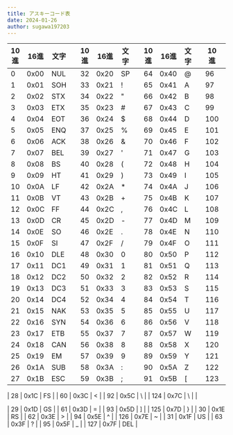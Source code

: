 ```yaml
---
title: アスキーコード表
date: 2024-01-26
author: sugawa197203
---
```

| 10進 | 16進 | 文字 |  | 10進 | 16進 | 文字 |  | 10進 | 16進 | 文字 |  | 10進 | 16進 | 文字 |
| --- | --- | --- | --- | --- | --- | --- | --- | --- | --- | --- | --- | --- | --- | --- |
| 0 | 0x00 | NUL |  | 32 | 0x20 | SP |  | 64 | 0x40 | @ |  | 96 | 0x60 | \` |
| 1 | 0x01 | SOH |  | 33 | 0x21 | ! |  | 65 | 0x41 | A |  | 97 | 0x61 | a |
| 2 | 0x02 | STX |  | 34 | 0x22 | " |  | 66 | 0x42 | B |  | 98 | 0x62 | b |
| 3 | 0x03 | ETX |  | 35 | 0x23 | # |  | 67 | 0x43 | C |  | 99 | 0x63 | c |
| 4 | 0x04 | EOT |  | 36 | 0x24 | $ |  | 68 | 0x44 | D |  | 100 | 0x64 | d |
| 5 | 0x05 | ENQ |  | 37 | 0x25 | % |  | 69 | 0x45 | E |  | 101 | 0x65 | e |
| 6 | 0x06 | ACK |  | 38 | 0x26 | & |  | 70 | 0x46 | F |  | 102 | 0x66 | f |
| 7 | 0x07 | BEL |  | 39 | 0x27 | ' |  | 71 | 0x47 | G |  | 103 | 0x67 | g |
| 8 | 0x08 | BS |  | 40 | 0x28 | ( |  | 72 | 0x48 | H |  | 104 | 0x68 | h |
| 9 | 0x09 | HT |  | 41 | 0x29 | ) |  | 73 | 0x49 | I |  | 105 | 0x69 | i |
| 10 | 0x0A | LF |  | 42 | 0x2A | \* |  | 74 | 0x4A | J |  | 106 | 0x6A | j |
| 11 | 0x0B | VT |  | 43 | 0x2B | + |  | 75 | 0x4B | K |  | 107 | 0x6B | k |
| 12 | 0x0C | FF |  | 44 | 0x2C | , |  | 76 | 0x4C | L |  | 108 | 0x6C | l |
| 13 | 0x0D | CR |  | 45 | 0x2D | - |  | 77 | 0x4D | M |  | 109 | 0x6D | m |
| 14 | 0x0E | SO |  | 46 | 0x2E | . |  | 78 | 0x4E | N |  | 110 | 0x6E | n |
| 15 | 0x0F | SI |  | 47 | 0x2F | / |  | 79 | 0x4F | O |  | 111 | 0x6F | o |
| 16 | 0x10 | DLE |  | 48 | 0x30 | 0 |  | 80 | 0x50 | P |  | 112 | 0x70 | p |
| 17 | 0x11 | DC1 |  | 49 | 0x31 | 1 |  | 81 | 0x51 | Q |  | 113 | 0x71 | q |
| 18 | 0x12 | DC2 |  | 50 | 0x32 | 2 |  | 82 | 0x52 | R |  | 114 | 0x72 | r |
| 19 | 0x13 | DC3 |  | 51 | 0x33 | 3 |  | 83 | 0x53 | S |  | 115 | 0x73 | s |
| 20 | 0x14 | DC4 |  | 52 | 0x34 | 4 |  | 84 | 0x54 | T |  | 116 | 0x74 | t |
| 21 | 0x15 | NAK |  | 53 | 0x35 | 5 |  | 85 | 0x55 | U |  | 117 | 0x75 | u |
| 22 | 0x16 | SYN |  | 54 | 0x36 | 6 |  | 86 | 0x56 | V |  | 118 | 0x76 | v |
| 23 | 0x17 | ETB |  | 55 | 0x37 | 7 |  | 87 | 0x57 | W |  | 119 | 0x77 | w |
| 24 | 0x18 | CAN |  | 56 | 0x38 | 8 |  | 88 | 0x58 | X |  | 120 | 0x78 | x |
| 25 | 0x19 | EM |  | 57 | 0x39 | 9 |  | 89 | 0x59 | Y |  | 121 | 0x79 | y |
| 26 | 0x1A | SUB |  | 58 | 0x3A | : |  | 90 | 0x5A | Z |  | 122 | 0x7A | z |
| 27 | 0x1B | ESC |  | 59 | 0x3B | ; |  | 91 | 0x5B | [ |  | 123 | 0x7B | { |

| 28 | 0x1C | FS |  | 60 | 0x3C | < |  | 92 | 0x5C | \\ |  | 124 | 0x7C | \\ |  |

| 29 | 0x1D | GS |  | 61 | 0x3D | = |  | 93 | 0x5D | ] |  | 125 | 0x7D | } |
| 30 | 0x1E | RS |  | 62 | 0x3E | > |  | 94 | 0x5E | ^ |  | 126 | 0x7E | \~ |
| 31 | 0x1F | US |  | 63 | 0x3F | ? |  | 95 | 0x5F | _ |  | 127 | 0x7F | DEL |
